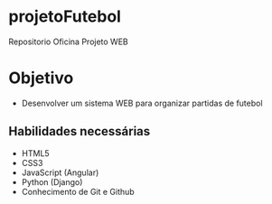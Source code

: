 # projetoFutebol
Repositorio Oficina Projeto WEB

# Objetivo
* Desenvolver um sistema WEB para organizar partidas de futebol

## Habilidades necessárias
* HTML5
* CSS3
* JavaScript (Angular)
* Python (Django)
* Conhecimento de Git e Github

